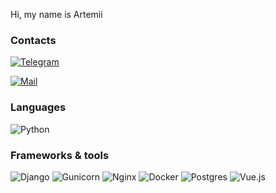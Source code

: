 Hi, my name is Artemii

### Contacts

[![Telegram](https://img.shields.io/badge/Telegram-2CA5E0?style=for-the-badge&logo=telegram&logoColor=white)](https://t.me/ThisIsArtemio) 

[![Mail](https://img.shields.io/badge/Gmail-D14836?style=for-the-badge&logo=gmail&logoColor=white)](mailto:artemii.tretiakov@gmail.com)

### Languages

![Python](https://img.shields.io/badge/python-3670A0?style=for-the-badge&logo=python&logoColor=ffdd54)

### Frameworks & tools

![Django](https://img.shields.io/badge/django-%23092E20.svg?style=for-the-badge&logo=django&logoColor=white)
![Gunicorn](https://img.shields.io/badge/gunicorn-%298729.svg?style=for-the-badge&logo=gunicorn&logoColor=white)
![Nginx](https://img.shields.io/badge/nginx-%23009639.svg?style=for-the-badge&logo=nginx&logoColor=white)
![Docker](https://img.shields.io/badge/docker-%230db7ed.svg?style=for-the-badge&logo=docker&logoColor=white)
![Postgres](https://img.shields.io/badge/postgres-%23316192.svg?style=for-the-badge&logo=postgresql&logoColor=white)
![Vue.js](https://img.shields.io/badge/vuejs-%2335495e.svg?style=for-the-badge&logo=vuedotjs&logoColor=%234FC08D)
